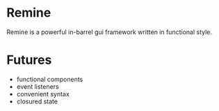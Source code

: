# Remine
Remine is a powerful in-barrel gui framework written in functional style.

# Futures
* functional components
* event listeners
* convenient syntax
* closured state